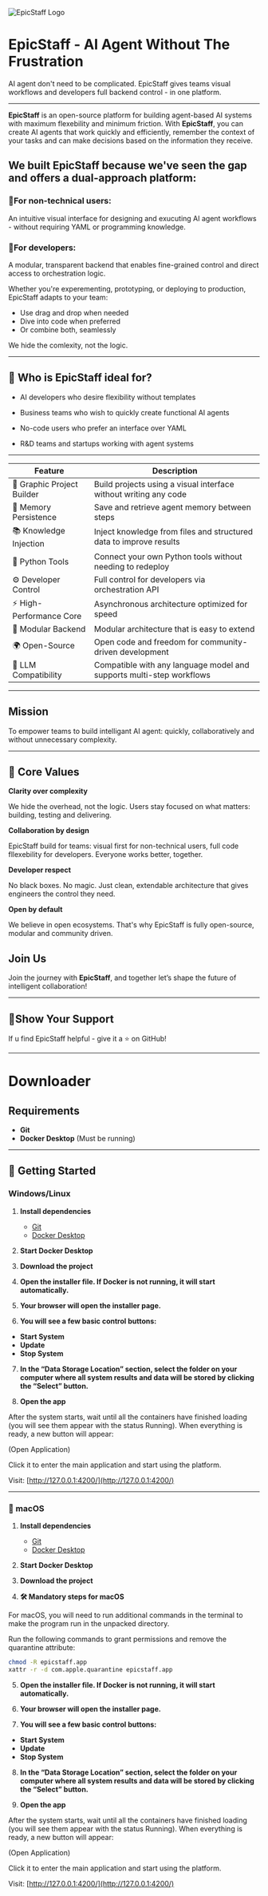 ![EpicStaff Logo](logo.png)

# EpicStaff - AI Agent Without The Frustration

AI agent don't need to be complicated. EpicStaff gives teams visual workflows and developers full backend control - in one platform.

---

**EpicStaff** is an open-source platform for building agent-based AI systems with maximum flexebility and minimum friction.
With **EpicStaff**, you can create AI agents that work quickly and efficiently, remember the context of your tasks and can make decisions based on the information they receive.

## We built EpicStaff because we've seen the gap and offers a dual-approach platform:

### 🔹For non-technical users:

An intuitive visual interface for designing and exucuting AI agent workflows - without requiring YAML or programming knowledge.

### 🔹For developers:

A modular, transparent backend that enables fine-grained control and direct access to orchestration logic.

Whether you're experementing, prototyping, or deploying to production, EpicStaff adapts to your team:

- Use drag and drop when needed
- Dive into code when preferred
- Or combine both, seamlessly

We hide the comlexity, not the logic.

---
## 🎯 Who is EpicStaff ideal for?

- AI developers who desire flexibility without templates

- Business teams who wish to quickly create functional AI agents

- No-code users who prefer an interface over YAML

- R&D teams and startups working with agent systems

---

|  Feature                 |  Description                                                                 |
|--------------------------|------------------------------------------------------------------------------|
| 🧩 Graphic Project Builder | Build projects using a visual interface without writing any code             |
| 🧠 Memory Persistence      | Save and retrieve agent memory between steps                                 |
| 📚 Knowledge Injection     | Inject knowledge from files and structured data to improve results           |
| 🐍 Python Tools            | Connect your own Python tools without needing to redeploy                    |
| ⚙️ Developer Control       | Full control for developers via orchestration API                            |
| ⚡ High-Performance Core   | Asynchronous architecture optimized for speed                                |
| 🧱 Modular Backend         | Modular architecture that is easy to extend                                  |
| 🌍 Open-Source             | Open code and freedom for community-driven development                       |
| 🤖 LLM Compatibility       | Compatible with any language model and supports multi-step workflows         |

---

## Mission

To empower teams to build intelligant AI agent: quickly, collaboratively and without unnecessary complexity.

---

## 💎 Core Values

 **Clarity over complexity**

We hide the overhead, not the logic. Users stay focused on what matters: building, testing and delivering.

 **Collaboration by design**

EpicStaff build for teams: visual first for non-technical users, full code fllexebility for developers. Everyone works better, together.

 **Developer respect**
 
No black boxes. No magic. Just clean, extendable architecture that gives engineers the control they need.

**Open by default**

We believe in open ecosystems. That's why EpicStaff is fully open-source, modular and community driven.

## Join Us

Join the journey with **EpicStaff**, and together let’s shape the future of intelligent collaboration!

---

## 💫Show Your Support

If u find EpicStaff helpful - give it a ⭐️ on GitHub!

---

# Downloader

## Requirements
- **Git**  
- **Docker Desktop** (Must be running)

---

## 🚀 Getting Started

### Windows/Linux

1. **Install dependencies**  
   - [Git](https://github.com/EpicStaff/EpicStaff/releases/tag/Hackathon)  
   - [Docker Desktop](https://www.docker.com/products/docker-desktop/)

2. **Start Docker Desktop**

3. **Download the project**  

4. **Open the installer file. If Docker is not running, it will start automatically.**

5. **Your browser will open the installer page.**

6. **You will see a few basic control buttons:**
* **Start System**
*  **Update**
*  **Stop System**

7. **In the “Data Storage Location” section, select the folder on your computer where all system results and data will be stored by clicking the “Select” button.**
   
9. **Open the app**

After the system starts, wait until all the containers have finished loading (you will see them appear with the status Running). 
When everything is ready, a new button will appear: 

(Open Application)

Click it to enter the main application and start using the platform.

   Visit: [http://127.0.0.1:4200/](http://127.0.0.1:4200/)

---

### 🍎 macOS

1. **Install dependencies**  
   - [Git](https://github.com/EpicStaff/EpicStaff/releases/tag/Hackathon)  
   - [Docker Desktop](https://www.docker.com/products/docker-desktop/)

2. **Start Docker Desktop**

3. **Download the project**  

4. **🛠️ Mandatory steps for macOS**

For macOS, you will need to run additional commands in the terminal to make the program run in the unpacked directory.

Run the following commands to grant permissions and remove the quarantine attribute:

```bash
chmod -R epicstaff.app 
xattr -r -d com.apple.quarantine epicstaff.app
```

5. **Open the installer file. If Docker is not running, it will start automatically.**

6. **Your browser will open the installer page.**

7. **You will see a few basic control buttons:**
* **Start System**
*  **Update**
*  **Stop System**

8. **In the “Data Storage Location” section, select the folder on your computer where all system results and data will be stored by clicking the “Select” button.**
   
9. **Open the app**

After the system starts, wait until all the containers have finished loading (you will see them appear with the status Running). 
When everything is ready, a new button will appear: 

(Open Application)

Click it to enter the main application and start using the platform.

   Visit: [http://127.0.0.1:4200/](http://127.0.0.1:4200/)
